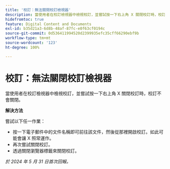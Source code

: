 ```yaml
---
title: '校訂：無法關閉校訂檢視器'
description: 當使用者在校訂檢視器中檢視校訂，並嘗試按一下右上角 X 關閉校訂時，校訂不會關閉。此問題有解決方法。
hidefromtoc: true
feature: Digital Content and Documents
exl-id: b35d21a3-6d8b-48af-87fc-e0f63cf0194c
source-git-commit: 0d536411994520d2399935efc35cff66290ebf9b
workflow-type: tm+mt
source-wordcount: '123'
ht-degree: 100%

---
```


# 校訂：無法關閉校訂檢視器


<!--
>[!NOTE]
>
>This issue was fixed on October 31, 2024.
-->

當使用者在校訂檢視器中檢視校訂，並嘗試按一下右上角 X 關閉校訂時，校訂不會關閉。

**解決方法**

嘗試以下任一作業：

* 按一下電子郵件中的文件名稱即可前往該文件，然後從那裡開啟校訂。如此可能會讓 X 照常運作。
* 再次嘗試關閉校訂。
* 透過關閉瀏覽器標籤來關閉校訂。

_於 2024 年 5 月 31 日首次回報。_
